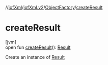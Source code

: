 //[iofXml](../../../index.md)/[iofXml.v2](../index.md)/[ObjectFactory](index.md)/[createResult](create-result.md)

# createResult

[jvm]\
open fun [createResult](create-result.md)(): [Result](../-result/index.md)

Create an instance of [Result](../-result/index.md)
